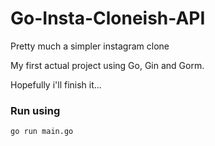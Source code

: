 # Go-Insta-Cloneish-API
 Pretty much a simpler instagram clone 
 
 My first actual project using Go, Gin and Gorm.
 
 Hopefully i'll finish it...
 
 ### Run using
 
 `go run main.go`
